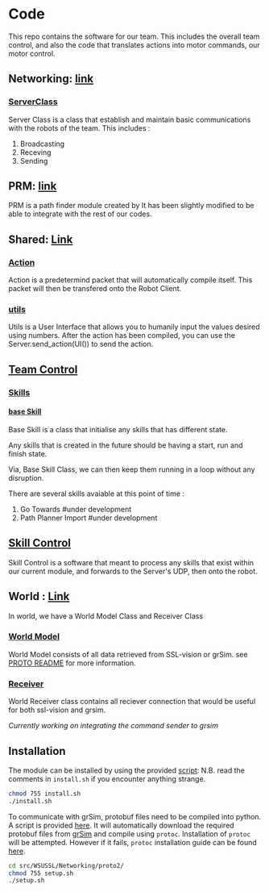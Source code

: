 # Code

This repo contains the software for our team. This includes the
overall team control, and also the code that translates actions into
motor commands, our motor control.

## Networking: [link](https://github.com/WSU-TurtleRabbit/code/tree/quali24/src/WSUSSL/Networking)
### [ServerClass](https://github.com/WSU-TurtleRabbit/code/blob/quali24/src/WSUSSL/Networking/ServerClass.py)

Server Class is a class that establish and maintain basic communications with the robots of the team. This includes : 
1. Broadcasting 
2. Receving
3. Sending 

## PRM: [link](https://github.com/WSU-TurtleRabbit/code/tree/quali24/src/WSUSSL/PRM)
PRM is a path finder module created by 
It has been slightly modified to be able to integrate with the rest of our codes.

## Shared: [Link](https://github.com/WSU-TurtleRabbit/code/tree/quali24/src/WSUSSL/Shared)
### [Action](https://github.com/WSU-TurtleRabbit/code/blob/quali24/src/WSUSSL/Shared/action.py)

Action is a predetermind packet that will automatically compile itself.
This packet will then be transfered onto the Robot Client.

### [utils](https://github.com/WSU-TurtleRabbit/code/blob/quali24/src/WSUSSL/Shared/utils.py)

Utils is a User Interface that allows you to humanily input the values desired using numbers. 
After the action has been compiled, you can use the Server.send_action(UI()) to send the action.

## [Team Control](https://github.com/WSU-TurtleRabbit/code/tree/quali24/src/WSUSSL/TeamControl)

### [Skills](https://github.com/WSU-TurtleRabbit/code/tree/quali24/src/WSUSSL/TeamControl/Skills)

#### [base Skill](https://github.com/WSU-TurtleRabbit/code/blob/quali24/src/WSUSSL/TeamControl/Skills/baseskill.py)

Base Skill is a class that initialise any skills that has different state.

Any skills that is created in the future should be having a start, run and finish state.

Via, Base Skill Class, we can then keep them running in a loop without any disruption.

There are several skills avaiable at this point of time : 
1. Go Towards #under development
2. Path Planner Import #under development

## [Skill Control](https://github.com/WSU-TurtleRabbit/code/tree/quali24/src/WSUSSL/skillcontroller)

Skill Control is a software that meant to process any skills that exist within our current module, 
and forwards to the Server's UDP, then onto the robot.

## World : [Link](https://github.com/WSU-TurtleRabbit/code/blob/quali24/src/WSUSSL/World)
In world, we have a World Model Class and Receiver Class
### [World Model](https://github.com/WSU-TurtleRabbit/code/blob/quali24/src/WSUSSL/World/model.py)
World Model consists of all data retrieved from SSL-vision or grSim. 
see [PROTO README](https://github.com/WSU-TurtleRabbit/code/blob/quali24/src/WSUSSL/World/proto2/README.md) for more information.

### [Receiver](https://github.com/WSU-TurtleRabbit/code/blob/quali24/src/WSUSSL/World/receiver.py)
World Receiver class contains all reciever connection that would be useful for both ssl-vision and grsim.

*Currently working on integrating the command sender to grsim*

## Installation

The module can be installed by using the provided [script](https://github.com/WSU-TurtleRabbit/code/blob/quali24/install.sh):
N.B. read the comments in ```install.sh``` if you encounter anything strange.
 
```bash
chmod 755 install.sh
./install.sh
```

To communicate with grSim, protobuf files need to be compiled into python. A script is provided [here](https://github.com/WSU-TurtleRabbit/code/src/Networking/proto2/setup.sh). It will automatically download the required protobuf files from [grSim](https://github.com/RoboCup-SSL/grSim.git) and compile using `protoc`. Installation of `protoc` will be attempted. However if it fails, `protoc` installation guide can be found [here](https://grpc.io/docs/protoc-installation/).

```bash
cd src/WSUSSL/Networking/proto2/
chmod 755 setup.sh
./setup.sh
```
